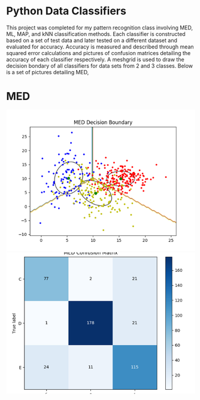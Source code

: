 # Python Data Classifiers 

This project was completed for my pattern recognition class involving MED, ML, MAP, and kNN classification methods. Each classifier is constructed based on a set of test data and later tested on a different dataset and evaluated for accuracy. Accuracy is measured and described through mean squared error calculations and pictures of confusion matrices detailing the accuracy of each classifier respectively. A meshgrid is used to draw the decision bondary of all classifiers for data sets from 2 and 3 classes. Below is a set of pictures detailing MED,

# MED

![alt text](https://github.com/KaramDanial458/python_cluster_classification/blob/main/lab1/image/decision_boundary/MED_decision_boundary_3classes.png)
![alt text](https://github.com/KaramDanial458/python_cluster_classification/blob/main/lab1/image/confusion_matrice/MED_confusion_3classes.png)
